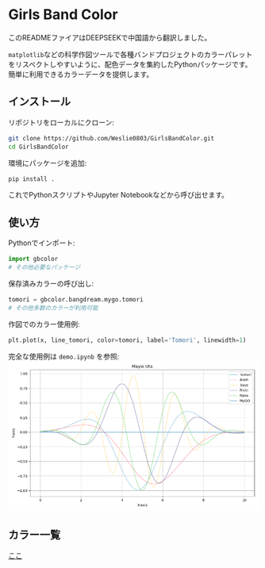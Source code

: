 # Girls Band Color

このREADMEファイアはDEEPSEEKで中国語から翻訳しました。

`matplotlib`などの科学作図ツールで各種バンドプロジェクトのカラーパレットをリスペクトしやすいように、配色データを集約したPythonパッケージです。簡単に利用できるカラーデータを提供します。

## インストール
リポジトリをローカルにクローン:
```bash
git clone https://github.com/Weslie0803/GirlsBandColor.git
cd GirlsBandColor
```

環境にパッケージを追加:
```bash
pip install .
```

これでPythonスクリプトやJupyter Notebookなどから呼び出せます。

## 使い方
Pythonでインポート:
```python
import gbcolor
# その他必要なパッケージ
```

保存済みカラーの呼び出し:
```python
tomori = gbcolor.bangdream.mygo.tomori
# その他多数のカラーが利用可能
```

作図でのカラー使用例:
```python
plt.plot(x, line_tomori, color=tomori, label='Tomori', linewidth=1)
```

完全な使用例は `demo.ipynb` を参照:
![](../img/Mayoi_Uta.png)

## カラー一覧

[ここ](colorlist.md)
